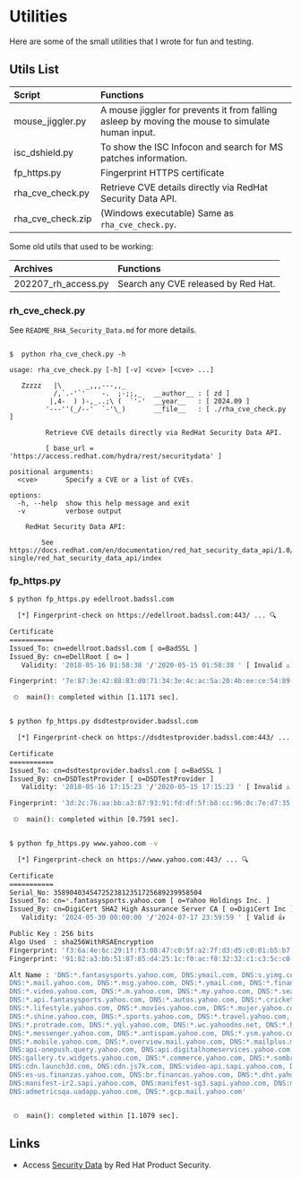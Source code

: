 # Utilities
Here are some of the small utilities that I wrote for fun and testing. 

## Utils List

| Script | Functions |
| :----- | :-------- |
| mouse_jiggler.py | A mouse jiggler for prevents it from falling asleep by moving the mouse to simulate human input. |
| isc_dshield.py | To show the ISC Infocon and search for MS patches information. |
| fp_https.py | Fingerprint HTTPS certificate |
| rha_cve_check.py | Retrieve CVE details directly via RedHat Security Data API. |
| rha_cve_check.zip | (Windows executable) Same as `rha_cve_check.py`. |

Some old utils that used to be working:

| Archives | Functions |
| :------- | :-------- |
| 202207_rh_access.py | Search any CVE released by Red Hat. |

### rh_cve_check.py

See `README_RHA_Security_Data.md` for more details.

```console

$  python rha_cve_check.py -h

usage: rha_cve_check.py [-h] [-v] <cve> [<cve> ...]

   Zzzzz   |\      _,,,---,,_
           /,`.-'`'    -.  ;-;;,_   __author__ : [ zd ]
          |,4-  ) )-,_..;\ (  `'-'  __year__   : [ 2024.09 ]
         '---''(_/--'  `-'\_)       __file__   : [ ./rha_cve_check.py ]

         Retrieve CVE details directly via RedHat Security Data API.

         [ base_url = 'https://access.redhat.com/hydra/rest/securitydata' ]

positional arguments:
  <cve>       Specify a CVE or a list of CVEs.

options:
  -h, --help  show this help message and exit
  -v          verbose output

    RedHat Security Data API:

        See https://docs.redhat.com/en/documentation/red_hat_security_data_api/1.0/html-single/red_hat_security_data_api/index

```

### fp_https.py

```bash
$ python fp_https.py edellroot.badssl.com

  [*] Fingerprint-check on https://edellroot.badssl.com:443/ ... 🔍

Certificate
===========
Issued_To: cn=edellroot.badssl.com [ o=BadSSL ]
Issued_By: cn=eDellRoot [ o= ]
   Validity: '2018-05-16 01:58:38 '/'2020-05-15 01:58:38 ' [ Invalid ⚠  ]

Fingerprint: '7e:87:3e:42:88:83:d0:71:34:3e:4c:ac:5a:20:4b:ee:ce:54:89:e0' 👍 [SHA1]

 ⏲  main(): completed within [1.1171 sec].


$ python fp_https.py dsdtestprovider.badssl.com

  [*] Fingerprint-check on https://dsdtestprovider.badssl.com:443/ ... 🔍

Certificate
===========
Issued_To: cn=dsdtestprovider.badssl.com [ o=BadSSL ]
Issued_By: cn=DSDTestProvider [ o=DSDTestProvider ]
   Validity: '2018-05-16 17:15:23 '/'2020-05-15 17:15:23 ' [ Invalid ⚠  ]

Fingerprint: '3d:2c:76:aa:bb:a3:87:93:91:fd:df:5f:b8:cc:96:0c:7e:d7:35:74' 👍 [SHA1]

 ⏲  main(): completed within [0.7591 sec].


$ python fp_https.py www.yahoo.com -v

  [*] Fingerprint-check on https://www.yahoo.com:443/ ... 🔍

Certificate
===========
Serial_No: 3589040345472523812351725689239958504
Issued_To: cn=*.fantasysports.yahoo.com [ o=Yahoo Holdings Inc. ]
Issued_By: cn=DigiCert SHA2 High Assurance Server CA [ o=DigiCert Inc ]
   Validity: '2024-05-30 00:00:00 '/'2024-07-17 23:59:59 ' [ Valid 👍  ]

Public Key : 256 bits
Algo Used  : sha256WithRSAEncryption
Fingerprint: 'f3:6a:4e:6c:29:1f:f3:08:47:c0:5f:a2:7f:d3:d5:c0:01:b5:b7:3f' 👍 [SHA1]
Fingerprint: '91:82:a3:bb:51:87:85:d4:25:1c:f0:ac:f8:32:32:c1:c3:5c:c0:95:9f:06:01:38:d2:b4:7d:98:b0:80:04:ef' 👍 [SHA256]

Alt Name : 'DNS:*.fantasysports.yahoo.com, DNS:ymail.com, DNS:s.yimg.com, DNS:*.yahoo.com, DNS:*.calendar.yahoo.com, DNS:*.groups.yahoo.com,
DNS:*.mail.yahoo.com, DNS:*.msg.yahoo.com, DNS:*.ymail.com, DNS:*.finance.yahoo.com, DNS:*.news.yahoo.com, DNS:de.nachrichten.yahoo.com,
DNS:*.video.yahoo.com, DNS:*.m.yahoo.com, DNS:*.my.yahoo.com, DNS:*.search.yahoo.com, DNS:*.secure.yahoo.com, DNS:*.yahooapis.com, DNS:*.mg.mail.yahoo.com,
DNS:*.api.fantasysports.yahoo.com, DNS:*.autos.yahoo.com, DNS:*.cricket.yahoo.com, DNS:*.football.fantasysports.yahoo.com, DNS:*.games.yahoo.com,
DNS:*.lifestyle.yahoo.com, DNS:*.movies.yahoo.com, DNS:*.mujer.yahoo.com, DNS:*.music.yahoo.com, DNS:*.safely.yahoo.com, DNS:*.screen.yahoo.com,
DNS:*.shine.yahoo.com, DNS:*.sports.yahoo.com, DNS:*.travel.yahoo.com, DNS:*.tv.yahoo.com, DNS:*.weather.yahoo.com, DNS:*.notepad.yahoo.com,
DNS:*.protrade.com, DNS:*.yql.yahoo.com, DNS:*.wc.yahoodns.net, DNS:*.help.yahoo.com, DNS:*.celebrity.yahoo.com, DNS:*.ybp.yahoo.com, DNS:*.geo.yahoo.com,
DNS:*.messenger.yahoo.com, DNS:*.antispam.yahoo.com, DNS:*.ysm.yahoo.com, DNS:video.media.yql.yahoo.com, DNS:*.tripod.yahoo.com, DNS:*.iris.yahoo.com,
DNS:*.mobile.yahoo.com, DNS:*.overview.mail.yahoo.com, DNS:*.mailplus.mail.yahoo.com, DNS:*.xobni.yahoo.com, DNS:onepush.query.yahoo.com,
DNS:api-onepush.query.yahoo.com, DNS:api.digitalhomeservices.yahoo.com, DNS:commsdata.api.yahoo.com, DNS:*.commsdata.api.yahoo.com,
DNS:gallery.tv.widgets.yahoo.com, DNS:*.commerce.yahoo.com, DNS:*.sombrero.yahoo.net, DNS:*.tw.campaign.yahoo.com, DNS:*.dispatcher.yahoo.com,
DNS:cdn.launch3d.com, DNS:cdn.js7k.com, DNS:video-api.sapi.yahoo.com, DNS:manifest.sapi.yahoo.com, DNS:*.vto.commerce.yahoo.com,
DNS:es-us.finanzas.yahoo.com, DNS:br.financas.yahoo.com, DNS:*.dht.yahoo.com, DNS:manifest-bf1.sapi.yahoo.com, DNS:manifest-gq1.sapi.yahoo.com,
DNS:manifest-ir2.sapi.yahoo.com, DNS:manifest-sg3.sapi.yahoo.com, DNS:manifest-ne1.sapi.yahoo.com, DNS:admetrics.uadapp.yahoo.com,
DNS:admetricsqa.uadapp.yahoo.com, DNS:*.gcp.mail.yahoo.com'


 ⏲  main(): completed within [1.1079 sec].

```

<!--
## Screenshots

![rh_access.py](screenshots/RH_Access.png)
-->

## Links

 - Access [Security Data](https://access.redhat.com/security/data/) by Red Hat Product Security.

